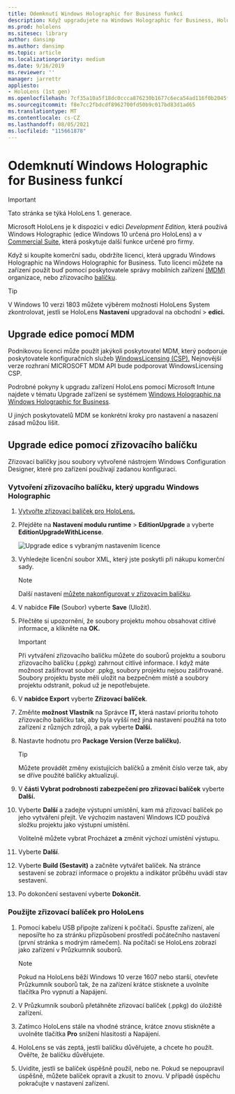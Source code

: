 ```yaml
---
title: Odemknutí Windows Holographic for Business funkcí
description: Když upgradujete na Windows Holographic for Business, HoloLens poskytuje další funkce, které jsou navržené pro firmy.
ms.prod: hololens
ms.sitesec: library
author: dansimp
ms.author: dansimp
ms.topic: article
ms.localizationpriority: medium
ms.date: 9/16/2019
ms.reviewer: ''
manager: jarrettr
appliesto:
- HoloLens (1st gen)
ms.openlocfilehash: 7cf35a10a5f18dc0ccca876230b1677c6eca54ad116f0b2045fc1b269ac6c4b0
ms.sourcegitcommit: f8e7cc2fbdcdf8962700fd50b9c017bd83d1ad65
ms.translationtype: MT
ms.contentlocale: cs-CZ
ms.lasthandoff: 08/05/2021
ms.locfileid: "115661878"
---
```

# <a name="unlock-windows-holographic-for-business-features"></a>Odemknutí Windows Holographic for Business funkcí

> [!IMPORTANT]
> Tato stránka se týká HoloLens 1. generace.

Microsoft HoloLens je k dispozici v edici *Development Edition,* která používá Windows Holographic (edice Windows 10 určená pro HoloLens) a v [Commercial Suite](hololens-commercial-features.md), která poskytuje další funkce určené pro firmy.

Když si koupíte komerční sadu, obdržíte licenci, která upgradu Windows Holographic na Windows Holographic for Business. Tuto licenci můžete na zařízení použít buď pomocí poskytovatele správy mobilních zařízení [(MDM)](#edition-upgrade-by-using-mdm) organizace, nebo zřizovacího [balíčku](#edition-upgrade-by-using-a-provisioning-package).

> [!TIP]
> V Windows 10 verzi 1803 můžete výběrem možnosti HoloLens System zkontrolovat, jestli se HoloLens **Nastavení** upgradoval na obchodní  >  **edici.**

## <a name="edition-upgrade-by-using-mdm"></a>Upgrade edice pomocí MDM

Podnikovou licenci může použít jakýkoli poskytovatel MDM, který podporuje poskytovatele konfiguračních služeb [WindowsLicensing (CSP).](https://msdn.microsoft.com/library/windows/hardware/dn904983.aspx) Nejnovější verze rozhraní MICROSOFT MDM API bude podporovat WindowsLicensing CSP.

Podrobné pokyny k upgradu zařízení HoloLens pomocí Microsoft Intune najdete v tématu Upgrade zařízení se systémem [Windows Holographic na Windows Holographic for Business](/intune/holographic-upgrade).

 U jiných poskytovatelů MDM se konkrétní kroky pro nastavení a nasazení zásad můžou lišit.

## <a name="edition-upgrade-by-using-a-provisioning-package"></a>Upgrade edice pomocí zřizovacího balíčku

Zřizovací balíčky jsou soubory vytvořené nástrojem Windows Configuration Designer, které pro zařízení používají zadanou konfiguraci.

### <a name="create-a-provisioning-package-that-upgrades-the-windows-holographic-edition"></a>Vytvoření zřizovacího balíčku, který upgradu Windows Holographic

1. [Vytvořte zřizovací balíček pro HoloLens.](hololens-provisioning.md)
1. Přejděte na **Nastavení modulu runtime**  >  **EditionUpgrade** a vyberte **EditionUpgradeWithLicense**.

    ![Upgrade edice s vybraným nastavením licence](images/icd1.png)

1. Vyhledejte licenční soubor XML, který jste poskytli při nákupu komerční sady.

    > [!NOTE]
    > Další nastavení [můžete nakonfigurovat v zřizovacím balíčku](hololens-provisioning.md).

1. V nabídce **File** (Soubor) vyberte **Save** (Uložit). 

1. Přečtěte si upozornění, že soubory projektu mohou obsahovat citlivé informace, a klikněte na **OK.**

    > [!IMPORTANT]
    > Při vytváření zřizovacího balíčku můžete do souborů projektu a souboru zřizovacího balíčku (.ppkg) zahrnout citlivé informace. I když máte možnost zašifrovat soubor .ppkg, soubory projektu nejsou zašifrované. Soubory projektu byste měli uložit na bezpečném místě a soubory projektu odstranit, pokud už je nepotřebujete.

1. V **nabídce Export** vyberte **Zřizovací balíček**.

1. Změňte **možnost Vlastník** na Správce **IT,** která nastaví prioritu tohoto zřizovacího balíčku tak, aby byla vyšší než jiná nastavení použitá na toto zařízení z různých zdrojů, a pak vyberte **Další.**

1. Nastavte hodnotu pro **Package Version (Verze balíčku).**

    > [!TIP]
    > Můžete provádět změny existujících balíčků a změnit číslo verze tak, aby se dříve použité balíčky aktualizují.

1. V **části Vybrat podrobnosti zabezpečení pro zřizovací balíček** vyberte **Další.**

1. Vyberte **Další** a zadejte výstupní umístění, kam má zřizovací balíček po jeho vytváření přejít. Ve výchozím nastavení Windows ICD používá složku projektu jako výstupní umístění.

    Volitelně můžete vybrat Procházet **a** změnit výchozí umístění výstupu.

1. Vyberte **Další**.

1. Vyberte **Build (Sestavit)** a začněte vytvářet balíček. Na stránce sestavení se zobrazí informace o projektu a indikátor průběhu uvádí stav sestavení.

1. Po dokončení sestavení vyberte **Dokončit.**

### <a name="apply-the-provisioning-package-to-hololens"></a>Použijte zřizovací balíček pro HoloLens

1. Pomocí kabelu USB připojte zařízení k počítači. Spusťte zařízení, ale neposířte ho za stránku přizpůsobení prostředí počátečního nastavení (první stránka s modrým rámečem).  Na počítači se HoloLens zobrazí jako zařízení v Průzkumník souborů.

    > [!NOTE]
    > Pokud na HoloLens běží Windows 10 verze 1607 nebo starší, otevřete Průzkumník souborů tak, že na zařízení  krátce  stisknete a uvolníte tlačítka Pro vypnutí a Napájení.

1. V Průzkumník souborů přetáhněte zřizovací balíček (.ppkg) do úložiště zařízení.

1. Zatímco HoloLens stále na vhodné  stránce, krátce znovu stiskněte a  uvolněte tlačítka **Pro** snížení hlasitosti a Napájení.

1. HoloLens se vás zeptá, jestli balíčku důvěřujete, a chcete ho použít. Ověřte, že balíčku důvěřujete.

1. Uvidíte, jestli se balíček úspěšně použil, nebo ne. Pokud se nepoupravil úspěšně, můžete balíček opravit a zkusit to znovu. V případě úspěchu pokračujte v nastavení zařízení.
